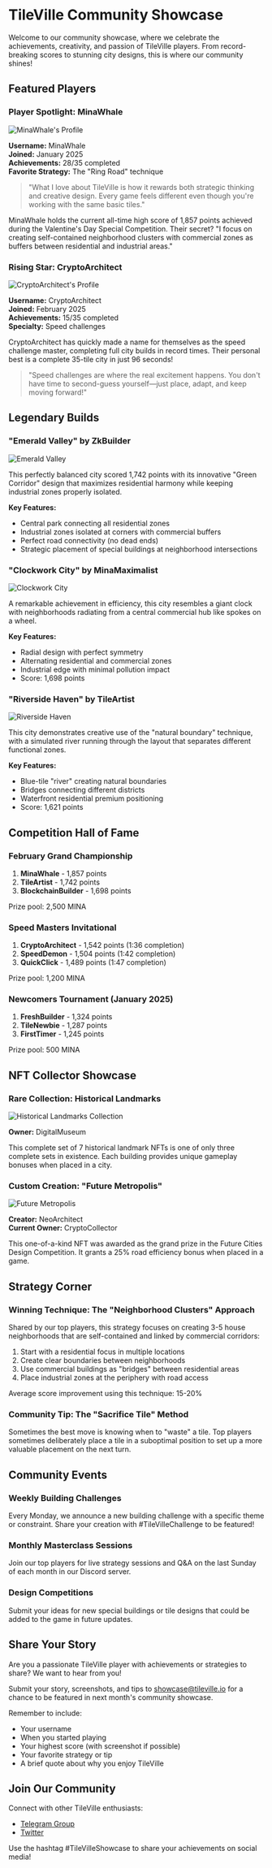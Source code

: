 # TileVille Community Showcase

Welcome to our community showcase, where we celebrate the achievements, creativity, and passion of TileVille players. From record-breaking scores to stunning city designs, this is where our community shines!

## Featured Players

### Player Spotlight: MinaWhale
![MinaWhale's Profile](/img/profiles/minawhale.png)

**Username:** MinaWhale  
**Joined:** January 2025  
**Achievements:** 28/35 completed  
**Favorite Strategy:** The "Ring Road" technique

> "What I love about TileVille is how it rewards both strategic thinking and creative design. Every game feels different even though you're working with the same basic tiles."

MinaWhale holds the current all-time high score of 1,857 points achieved during the Valentine's Day Special Competition. Their secret? "I focus on creating self-contained neighborhood clusters with commercial zones as buffers between residential and industrial areas."

### Rising Star: CryptoArchitect
![CryptoArchitect's Profile](/img/profiles/cryptoarchitect.png)

**Username:** CryptoArchitect  
**Joined:** February 2025  
**Achievements:** 15/35 completed  
**Specialty:** Speed challenges

CryptoArchitect has quickly made a name for themselves as the speed challenge master, completing full city builds in record times. Their personal best is a complete 35-tile city in just 96 seconds!

> "Speed challenges are where the real excitement happens. You don't have time to second-guess yourself—just place, adapt, and keep moving forward!"

## Legendary Builds

### "Emerald Valley" by ZkBuilder
![Emerald Valley](/img/showcase/emerald-valley.png)

This perfectly balanced city scored 1,742 points with its innovative "Green Corridor" design that maximizes residential harmony while keeping industrial zones properly isolated.

**Key Features:**
- Central park connecting all residential zones
- Industrial zones isolated at corners with commercial buffers
- Perfect road connectivity (no dead ends)
- Strategic placement of special buildings at neighborhood intersections

### "Clockwork City" by MinaMaximalist
![Clockwork City](/img/showcase/clockwork-city.png)

A remarkable achievement in efficiency, this city resembles a giant clock with neighborhoods radiating from a central commercial hub like spokes on a wheel.

**Key Features:**
- Radial design with perfect symmetry
- Alternating residential and commercial zones
- Industrial edge with minimal pollution impact
- Score: 1,698 points

### "Riverside Haven" by TileArtist
![Riverside Haven](/img/showcase/riverside-haven.png)

This city demonstrates creative use of the "natural boundary" technique, with a simulated river running through the layout that separates different functional zones.

**Key Features:**
- Blue-tile "river" creating natural boundaries
- Bridges connecting different districts
- Waterfront residential premium positioning
- Score: 1,621 points

## Competition Hall of Fame

### February Grand Championship
1. **MinaWhale** - 1,857 points
2. **TileArtist** - 1,742 points
3. **BlockchainBuilder** - 1,698 points

Prize pool: 2,500 MINA

### Speed Masters Invitational
1. **CryptoArchitect** - 1,542 points (1:36 completion)
2. **SpeedDemon** - 1,504 points (1:42 completion)
3. **QuickClick** - 1,489 points (1:47 completion)

Prize pool: 1,200 MINA

### Newcomers Tournament (January 2025)
1. **FreshBuilder** - 1,324 points
2. **TileNewbie** - 1,287 points
3. **FirstTimer** - 1,245 points

Prize pool: 500 MINA

## NFT Collector Showcase

### Rare Collection: Historical Landmarks
![Historical Landmarks Collection](/img/showcase/historical-landmarks.png)

**Owner:** DigitalMuseum

This complete set of 7 historical landmark NFTs is one of only three complete sets in existence. Each building provides unique gameplay bonuses when placed in a city.

### Custom Creation: "Future Metropolis"
![Future Metropolis](/img/showcase/future-metropolis.png)

**Creator:** NeoArchitect  
**Current Owner:** CryptoCollector

This one-of-a-kind NFT was awarded as the grand prize in the Future Cities Design Competition. It grants a 25% road efficiency bonus when placed in a game.

## Strategy Corner

### Winning Technique: The "Neighborhood Clusters" Approach
Shared by our top players, this strategy focuses on creating 3-5 house neighborhoods that are self-contained and linked by commercial corridors:

1. Start with a residential focus in multiple locations
2. Create clear boundaries between neighborhoods
3. Use commercial buildings as "bridges" between residential areas
4. Place industrial zones at the periphery with road access

Average score improvement using this technique: 15-20%

### Community Tip: The "Sacrifice Tile" Method
Sometimes the best move is knowing when to "waste" a tile. Top players sometimes deliberately place a tile in a suboptimal position to set up a more valuable placement on the next turn.

## Community Events

### Weekly Building Challenges
Every Monday, we announce a new building challenge with a specific theme or constraint. Share your creation with #TileVilleChallenge to be featured!

### Monthly Masterclass Sessions
Join our top players for live strategy sessions and Q&A on the last Sunday of each month in our Discord server.

### Design Competitions
Submit your ideas for new special buildings or tile designs that could be added to the game in future updates.

## Share Your Story

Are you a passionate TileVille player with achievements or strategies to share? We want to hear from you!

Submit your story, screenshots, and tips to showcase@tileville.io for a chance to be featured in next month's community showcase.

Remember to include:
- Your username
- When you started playing
- Your highest score (with screenshot if possible)
- Your favorite strategy or tip
- A brief quote about why you enjoy TileVille

## Join Our Community

Connect with other TileVille enthusiasts:
- [Telegram Group](https://t.me/tileVillesocial)
- [Twitter](https://twitter.com/tileVillebugs)

Use the hashtag #TileVilleShowcase to share your achievements on social media!